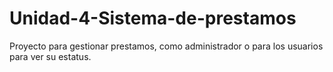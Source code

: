 # Unidad-4-Sistema-de-prestamos 
Proyecto para gestionar prestamos, como administrador o para los usuarios para ver su estatus.
